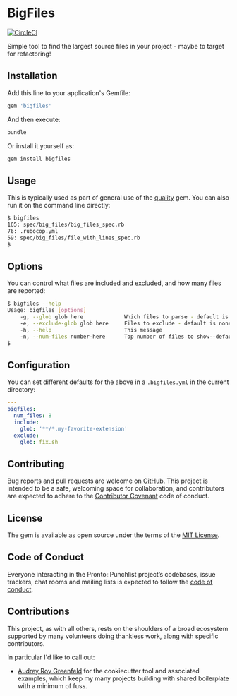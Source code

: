 # BigFiles

[![CircleCI](https://circleci.com/gh/apiology/bigfiles.svg?style=svg)](https://circleci.com/gh/apiology/bigfiles)


Simple tool to find the largest source files in your project - maybe
to target for refactoring!

## Installation

Add this line to your application's Gemfile:

```ruby
gem 'bigfiles'
```

And then execute:

```sh
bundle
```

Or install it yourself as:

```sh
gem install bigfiles
```

## Usage

This is typically used as part of general use of the
[quality](https://github.com/apiology/quality) gem.  You can also run
it on the command line directly:

```sh
$ bigfiles
165: spec/big_files/big_files_spec.rb
76: .rubocop.yml
59: spec/big_files/file_with_lines_spec.rb
$
```

## Options

You can control what files are included and excluded, and how many files are reported:

```sh
$ bigfiles --help
Usage: bigfiles [options]
    -g, --glob glob here             Which files to parse - default is {Dockerfile,Rakefile,{*,.*}.{c,clj,cljs,cpp,gemspec,groovy,html,java,js,json,py,rake,rb,scala,sh,swift,yml},{app,config,db,feature,lib,spec,src,test,tests,vars,www}/**/{*,.*}.{c,clj,cljs,cpp,gemspec,groovy,html,java,js,json,py,rake,rb,scala,sh,swift,yml}}
    -e, --exclude-glob glob here     Files to exclude - default is none
    -h, --help                       This message
    -n, --num-files number-here      Top number of files to show--default 3
$
```

## Configuration

You can set different defaults for the above in a `.bigfiles.yml` in the current directory:

```yaml
---
bigfiles:
  num_files: 8
  include:
    glob: '**/*.my-favorite-extension'
  exclude:
    glob: fix.sh
```

## Contributing

Bug reports and pull requests are welcome on
[GitHub](https://github.com/apiology/bigfiles). This project
is intended to be a safe, welcoming space for collaboration, and
contributors are expected to adhere to the
[Contributor Covenant](http://contributor-covenant.org) code of conduct.

## License

The gem is available as open source under the terms of the
[MIT License](https://opensource.org/licenses/MIT).

## Code of Conduct

Everyone interacting in the Pronto::Punchlist project’s codebases,
issue trackers, chat rooms and mailing lists is expected to follow the
[code of conduct](https://github.com/apiology/bigfiles/blob/main/CODE_OF_CONDUCT.md).

## Contributions

This project, as with all others, rests on the shoulders of a broad
ecosystem supported by many volunteers doing thankless work, along
with specific contributors.

In particular I'd like to call out:

* [Audrey Roy Greenfeld](https://github.com/audreyfeldroy) for the
  cookiecutter tool and associated examples, which keep my many
  projects building with shared boilerplate with a minimum of fuss.
